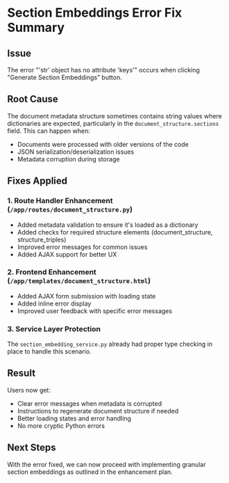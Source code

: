 # Section Embeddings Error Fix Summary

## Issue
The error "'str' object has no attribute 'keys'" occurs when clicking "Generate Section Embeddings" button.

## Root Cause
The document metadata structure sometimes contains string values where dictionaries are expected, particularly in the `document_structure.sections` field. This can happen when:
- Documents were processed with older versions of the code
- JSON serialization/deserialization issues
- Metadata corruption during storage

## Fixes Applied

### 1. Route Handler Enhancement (`/app/routes/document_structure.py`)
- Added metadata validation to ensure it's loaded as a dictionary
- Added checks for required structure elements (document_structure, structure_triples)
- Improved error messages for common issues
- Added AJAX support for better UX

### 2. Frontend Enhancement (`/app/templates/document_structure.html`)
- Added AJAX form submission with loading state
- Added inline error display
- Improved user feedback with specific error messages

### 3. Service Layer Protection
The `section_embedding_service.py` already had proper type checking in place to handle this scenario.

## Result
Users now get:
- Clear error messages when metadata is corrupted
- Instructions to regenerate document structure if needed
- Better loading states and error handling
- No more cryptic Python errors

## Next Steps
With the error fixed, we can now proceed with implementing granular section embeddings as outlined in the enhancement plan.